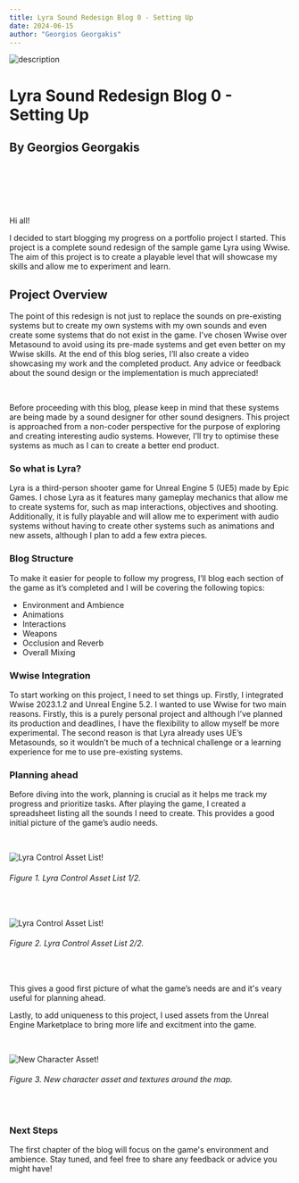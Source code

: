 ```yaml
---
title: Lyra Sound Redesign Blog 0 - Setting Up
date: 2024-06-15
author: "Georgios Georgakis"
---
```



![description](/blogImages/Blog04_Weapons_Part_1.png)


# Lyra Sound Redesign Blog 0 - Setting Up  

## By Georgios Georgakis





&nbsp;&nbsp;&nbsp;

&nbsp;&nbsp;&nbsp;

&nbsp;&nbsp;&nbsp;


Hi all!

I decided to start blogging my progress on a portfolio project I started. This project is a complete sound redesign of the sample game Lyra using Wwise. The aim of this project is to create a playable level that will showcase my skills and allow me to experiment and learn.

## Project Overview

The point of this redesign is not just to replace the sounds on pre-existing systems but to create my own systems with my own sounds and even create some systems that do not exist in the game. I've chosen Wwise over Metasound to avoid using its pre-made systems  and get even better on my Wwise skills. At the end of this blog series, I’ll also create a video showcasing my work and the completed product. Any advice or feedback about the sound design or the implementation is much appreciated!

&nbsp;&nbsp;&nbsp;

Before proceeding with this blog, please keep in mind that these systems are being made by a sound designer for other sound designers. This project is approached from a non-coder perspective for the purpose of exploring and creating interesting audio systems. However, I’ll try to optimise these systems as much as I can to create a better end product. 


### So what is Lyra? 

Lyra is a third-person shooter game for Unreal Engine 5 (UE5) made by Epic Games. I chose Lyra as it features many gameplay mechanics that allow me to create systems for, such as map interactions, objectives and shooting. Additionally, it is fully playable and will allow me to experiment with audio systems without having to create other systems such as animations and new assets, although I plan to add a few extra pieces. 

### Blog Structure

To make it easier for people to follow my progress, I’ll blog each section of the game as it’s completed and I will be covering the following topics:

  -  Environment and Ambience
  -  Animations
  -  Interactions
  -  Weapons
  -  Occlusion and Reverb
  -  Overall Mixing


### Wwise Integration

To start working on this project, I need to set things up. Firstly, I integrated Wwise 2023.1.2 and Unreal Engine 5.2. I wanted to use Wwise for two main reasons. Firstly, this is a purely personal project and although I’ve planned its production and deadlines, I have the flexibility to allow myself be more experimental. The second reason is that Lyra already uses UE’s Metasounds, so it wouldn’t be much of a technical challenge or a learning experience for me to use pre-existing systems.

### Planning ahead

Before diving into the work, planning is crucial as it helps me track my progress and prioritize tasks. After playing the game, I created a spreadsheet listing all the sounds I need to create. This provides a good initial picture of the game’s audio needs. 

&nbsp;&nbsp;&nbsp;



![Lyra Control Asset List!](/blogImages/assetlist1.png "Lyra Control Asset List") 
###### Figure 1. Lyra Control Asset List 1/2.

&nbsp;&nbsp;&nbsp;

![Lyra Control Asset List!](/blogImages/assetlist2.png "Lyra Control Asset List") 
###### Figure 2. Lyra Control Asset List 2/2.

&nbsp;&nbsp;&nbsp;

This gives a good first picture of what the game’s needs are and it's veary useful for planning ahead.

Lastly, to add uniqueness to this project, I used assets from the Unreal Engine Marketplace to bring more life and excitment into the game.

&nbsp;&nbsp;&nbsp;

![New Character Asset!](/blogImages/New_Char.png "New Character Asset") 
###### Figure 3. New character asset and textures around the map.

&nbsp;&nbsp;&nbsp;

### Next Steps

The first chapter of the blog will focus on the game's environment and ambience. Stay tuned, and feel free to share any feedback or advice you might have!

&nbsp;&nbsp;&nbsp;
&nbsp;&nbsp;&nbsp;






